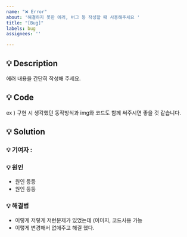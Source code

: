 ```yaml
---
name: "❌ Error"
about: '해결하지 못한 에러, 버그 등 작성할 때 사용해주세요 '
title: "[Bug]"
labels: bug
assignees: ''

---
```


## 💡 Description 
에러 내용을 간단히 작성해 주세요.

## 💡 Code 
ex ) 구현 시 생각했던 동작방식과 
img와 코드도 함께 써주시면 좋을 것 같습니다.

## 💡 Solution 

### 💡 기여자 : 

### 💡 원인
- 원인 등등
- 원인 등등

### 💡 해결법
- 이렇게 저렇게 저런문제가 있었는데 (이미지, 코드사용 가능
- 이렇게 변경해서 없애주고 해결 했다.
